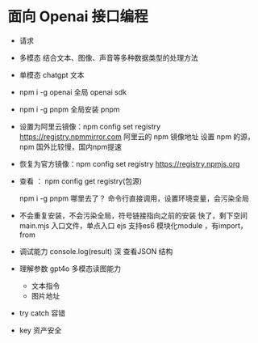 # 面向 Openai 接口编程
  - 请求

  - 多模态 结合文本、图像、声音等多种数据类型的处理方法
  - 单模态 chatgpt 文本
  - npm i -g openai 全局 openai sdk

  - npm i -g pnpm 全局安装 pnpm
  - 设置为阿里云镜像：npm config set registry https://registry.npmmirror.com 阿里云的 npm 镜像地址
    设置 npm 的源，npm 国外比较慢，国内npm提速
  - 恢复为官方镜像：npm config set registry https://registry.npmjs.org
  - 查看 ： npm config get registry(包源)

    npm i -g pnpm 哪里去了？
    命令行直接调用，设置环境变量，会污染全局

  - 不会重复安装，不会污染全局，符号链接指向之前的安装
   快了，剩下空间
   main.mjs 入口文件，单点入口
   ejs 支持es6 模块化module ，有import，from

  - 调试能力 console.log(result) 深 查看JSON 结构
  - 理解参数 gpt4o 多模态读图能力
      - 文本指令
      - 图片地址

  - try catch 容错
  - key  资产安全

 